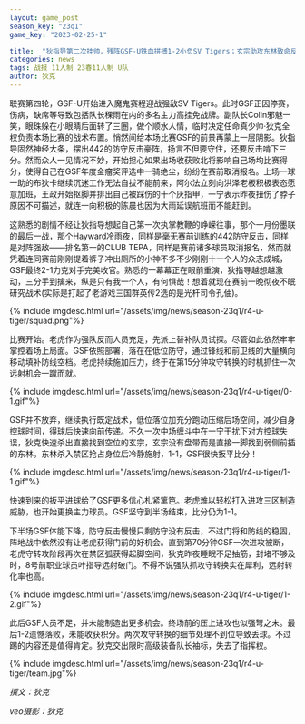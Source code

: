 ```yaml
---
layout: game_post
season_key: "23q1"
game_key: "2023-02-25-1"

title:  "狄指导第二次挂帅，残阵GSF-U铁血拼搏1-2小负SV Tigers；玄宗助攻东林致命反击扳平；老虎两度远射破门"
categories: news
tags: 战报 11人制 23春11人制 U队
author: 狄克
---
```


联赛第四轮，GSF-U开始进入魔鬼赛程迎战强敌SV Tigers。此时GSF正因停赛，伤病，缺席等导致包括队长稞雨在内的多名主力高挂免战牌。副队长Colin邪魅一笑，眼珠躲在小眼睛后面转了三圈，做个顺水人情，临时决定任命真少帅·狄克全权负责本场比赛的战术布置。悄然间给本场比赛GSF的前景再蒙上一层阴影。狄指导固然神经大条，摆出442的防守反击豪阵，扬言不但要守住，还要反击啃下三分。然而众人一见情况不妙，开始担心如果出场收获败北将影响自己场均比赛得分，使得自己在GSF年度金瘤奖评选中一骑绝尘，纷纷在赛前取消报名。上场一球一助的布狄卡继续沉迷工作无法自拔不能前来，阿尔法立刻向洪泽老板积极表态愿意加班，王政开始抠脚并排出自己被踩伤的十个灰指甲，一宁表示昨夜扭伤了脖子原因不可描述，就连一向积极的陈晨也因为大雨延误航班而不能赶到。

这熟悉的剧情不经让狄指导想起自己第一次执掌教鞭的峥嵘往事，那个一月份墨联的最后一战，那个Hayward冷雨夜，同样是毫无赛前训练的442防守反击，同样是对阵强敌——排名第一的CLUB TEPA，同样是赛前诸多球员取消报名，然而就凭着连同赛前刚刚提着裤子冲出厕所的小神不多不少刚刚十一个人的众志成城，GSF最终2-1力克对手完美收官。熟悉的一幕幕正在眼前重演，狄指导越想越激动，三分手到擒来，纵是只有我一个人，有何惧哉！想着就现在赛前一晚彻夜不眠研究战术(实际是打起了老游戏三国群英传2选的是光杆司令孔伷)。

{% include imgdesc.html url="/assets/img/news/season-23q1/r4-u-tiger/squad.png"%}

比赛开始。老虎作为强队反而人员充足，先派上替补队员试探。尽管如此依然牢牢掌控着场上局面。GSF依照部署，落在在低位防守，通过锋线和前卫线的大量横向移动填补防线空档。老虎持续施加压力，终于在第15分钟攻守转换的时机抓住一次远射机会一蹴而就。

{% include imgdesc.html url="/assets/img/news/season-23q1/r4-u-tiger/0-1.gif"%}

GSF并不放弃，继续执行既定战术，低位落位加充分跑动压缩后场空间，减少自身控球时间，得球后快速向前传递。不久一次中场缠斗中在一宁干扰下对方控球失误，狄克快速杀出直接找到空位的玄宗，玄宗没有盘带而是直接一脚找到弱侧前插的东林。东林杀入禁区抢占身位后冷静施射，1-1，GSF很快扳平比分！

{% include imgdesc.html url="/assets/img/news/season-23q1/r4-u-tiger/1-1.gif"%}

快速到来的扳平进球给了GSF更多信心札紧篱笆。老虎难以轻松打入进攻三区制造威胁，也开始更换主力球员。GSF坚守到半场结束，比分仍为1-1。

下半场GSF体能下降，防守反击慢慢只剩防守没有反击，不过门将和防线的稳固，阵地战中依然没有让老虎获得门前的好机会。直到第70分钟GSF一次进攻被断，老虎守转攻阶段再次在禁区弧获得起脚空间，狄克昨夜睡眠不足抽筋，封堵不够及时，8号前职业球员叶指导远射破门。不得不说强队抓攻守转换实在犀利，远射转化率也高。

{% include imgdesc.html url="/assets/img/news/season-23q1/r4-u-tiger/1-2.gif"%}

此后GSF人员不足，并未能制造出更多机会。终场前的压上进攻也似强弩之末。最后1-2遗憾落败，未能收获积分。两次攻守转换的细节处理不到位导致丢球。不过踢的内容还是值得肯定。狄克交出限时高级装备队长袖标，失去了指挥权。

{% include imgdesc.html url="/assets/img/news/season-23q1/r4-u-tiger/team.jpg"%}

*撰文：狄克*

*veo摄影：狄克*
